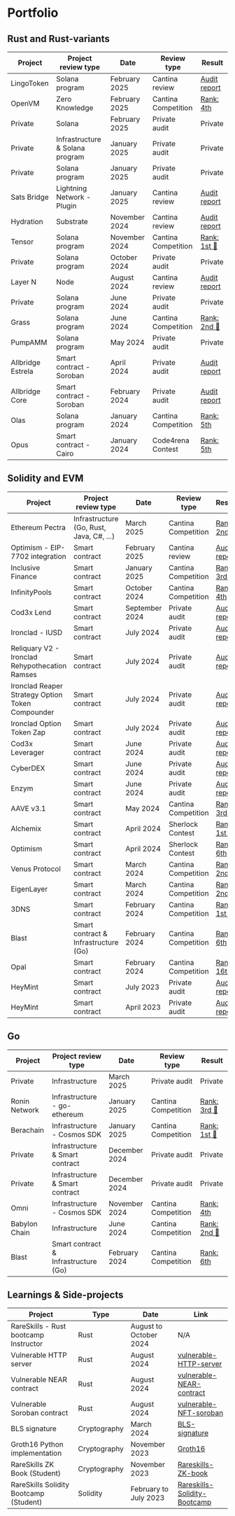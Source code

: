 # Portfolio

## Rust and Rust-variants

| Project              | Project review type             | Date              | Review type         | Result          |
|----------------------|---------------------------------|-------------------|---------------------|-----------------|
| LingoToken           | Solana program                  | February 2025     | Cantina review      | [Audit report](https://cantina.xyz/portfolio/7500c72a-c214-4aef-aff6-04a6fd337cab) |
| OpenVM               | Zero Knowledge                  | February 2025     | Cantina Competition | [Rank: 4th](https://cantina.xyz/competitions/c486d600-bed0-4fc6-aed1-de759fd29fa2/leaderboard) |
| Private              | Solana                          | February 2025     | Private audit       | Private              |
| Private              | Infrastructure & Solana program | January 2025      | Private audit       | Private              |
| Private              | Solana program                  | January 2025      | Private audit       | Private              |
| Sats Bridge          | Lightning Network - Plugin      | January 2025      | Cantina review      | [Audit report](https://cantina.xyz/portfolio/0612bc9f-a542-415f-98eb-fd3811d0fe4f) |
| Hydration            | Substrate                       | November 2024     | Cantina review      | [Audit report](https://cantina.xyz/portfolio/adec8035-769e-4a5b-a092-1159b4fd75eb) |
| Tensor               | Solana program                  | November 2024     | Cantina Competition | [Rank: 1st 🥇](https://cantina.xyz/competitions/21787352-de2c-4a77-af09-cc0a250d1f04/leaderboard) |
| Private              | Solana program                  | October 2024      | Private audit       | Private         |
| Layer N              | Node                            | August 2024       | Cantina review      | [Audit report](https://cantina.xyz/portfolio/6e130af9-2dbf-41f3-8cd7-df28be1006f2) |
| Private              | Solana program                  | June 2024         | Private audit       | Private         |
| Grass                | Solana program                  | June 2024         | Cantina Competition | [Rank: 2nd 🥈](https://cantina.xyz/leaderboard/3211ee0d-133f-43a0-837e-8dc1ecfaa424) |
| PumpAMM              | Solana program                  | May 2024          | Private audit       |  Private        |
| Allbridge Estrela    | Smart contract - Soroban        | April 2024        | Private audit       | [Audit report](https://allbridge.io/assets/docs/reports/24-03-1573-REP-Allbridge-Estrela-Review-V1.1.pdf) |
| Allbridge Core       | Smart contract - Soroban        | February 2024     | Private audit       | [Audit report](https://allbridge.io/assets/docs/reports/24-01-1500-REP-Allbridge%20Soroban%20Bridge-v1.2.pdf) |
| Olas                 | Solana program                  | January 2024      | Cantina Competition | [Rank: 5th](https://twitter.com/cantinaxyz/status/1769846698514231628) |
| Opus                 | Smart contract - Cairo          | January 2024      | Code4rena Contest   | [Rank: 5th](https://code4rena.com/audits/2024-01-opus) |

## Solidity and EVM

| Project              | Project review type | Date              | Review type         | Result                                                                    |
|----------------------|---------------------|-------------------|---------------------|---------------------------------------------------------------------------|
| Ethereum Pectra      | Infrastructure (Go, Rust, Java, C#, ...) | March 2025        | Cantina Competition | [Rand: 2nd](https://cantina.xyz/competitions/pectra/leaderboard)        |
| Optimism - EIP-7702 integration | Smart contract      | February 2025     | Cantina review      | [Audit report](https://cantina.xyz/portfolio/0cfa9684-6bf5-4191-a25e-29af19d67185) |
| Inclusive Finance    | Smart contract      | January 2025     | Cantina Competition | [Rank: 3rd 🥉](https://cantina.xyz/competitions/3eff5a8f-b73a-4cfe-8c54-546b475548f0/leaderboard) |
| InfinityPools        | Smart contract      | October 2024 | Cantina Competition | [Rank: 4th](https://cantina.xyz/competitions/5617fffa-4b67-42a7-a9f5-dad93627faa3/leaderboard) |
| Cod3x Lend           | Smart contract      | September 2024   | Private audit       | [Audit report](./reports/Cod3x-Lend_Zigtur_Audit_V1.2.pdf) |
| Ironclad - IUSD      | Smart contract      | July 2024         | Private audit       | [Audit report](./reports/ByteMasons-iUSD_Zigtur_Audit_V1.1.pdf)        |
| Reliquary V2 - Ironclad Rehypothecation Ramses| Smart contract | July 2024| Private audit | [Audit report](./reports/ByteMasons-ReliquaryV2_Zigtur_Audit_V1.1.pdf)|
| Ironclad Reaper Strategy Option Token Compounder| Smart contract| July 2024| Private audit| [Audit report](./reports/ByteMasons-OptionsCompounder_Zigtur_Audit_V1.1.pdf) |
| Ironclad Option Token Zap| Smart contract  | July 2024         | Private audit       | [Audit report](./reports/ByteMasons-oTokenZAP_Zigtur_Audit_V1.2.pdf)      |
| Cod3x Leverager      | Smart contract      | June 2024         | Private audit       | [Audit report](./reports/Granary-Leverager_Zigtur_Audit_V1.1.pdf)         |
| CyberDEX             | Smart contract      | June 2024         | Private audit       | [Audit report](./reports/CyberDEX-PublicSale-Audit_V1.1.pdf)              |
| Enzym                | Smart contract      | June 2024         | Private audit       | [Audit report](./reports/Enzym-Vesting-Audit_V1.2.pdf)              |
| AAVE v3.1            | Smart contract      | May 2024          | Cantina Competition | [Rank: 3rd 🥉](https://twitter.com/cantinaxyz/status/1798461307257253910) |
| Alchemix             | Smart contract      | April 2024        | Sherlock Contest    | [Rank: 1st 🥇](https://twitter.com/sherlockdefi/status/1791075521968681093) |
| Optimism             | Smart contract      | April 2024        | Sherlock Contest    | [Rank: 6th ](https://twitter.com/sherlockdefi/status/1790839827635511674) |
| Venus Protocol       | Smart contract      | March 2024        | Cantina Competition | [Rank: 2nd 🥈](https://twitter.com/cantinaxyz/status/1786513787098468399) |
| EigenLayer           | Smart contract      | March 2024        | Cantina Competition | [Rank: 2nd 🥈](https://twitter.com/cantinaxyz/status/1779959887444820174)|
| 3DNS                 | Smart contract      | February 2024     | Cantina Competition | [Rank: 1st 🥇](https://twitter.com/cantinaxyz/status/1783920660357497035) |
| Blast                | Smart contract & Infrastructure (Go) | February 2024 | Cantina Competition  | [Rank: 6th](https://cantina.xyz/leaderboard/c90131b4-5c7c-4ebc-a1f3-8002d219bfe0) |
| Opal                 | Smart contract      | February 2024     | Cantina Competition | [Rank: 16th](https://twitter.com/cantinaxyz/status/1778504096326017172) |
|  HeyMint             | Smart contract      | July 2023         | Private audit       | [Audit report](https://github.com/zigtur/HeyMint-audit/tree/master/ERC1155)  |
|  HeyMint             | Smart contract      | April 2023        | Private audit       | [Audit report](https://github.com/zigtur/HeyMint-audit/tree/master/ERC721)  |

## Go

| Project              | Project review type | Date              | Review type         | Result                                                                    |
|----------------------|---------------------|-------------------|---------------------|---------------------------------------------------------------------------|
| Private              | Infrastructure                          | March 2025          | Private audit        | Private             |
| Ronin Network        | Infrastructure - go-ethereum            | January 2025        | Cantina Competition  | [Rank: 3rd 🥉](https://x.com/cantinaxyz/status/1900168513022812443) |
| Berachain            | Infrastructure - Cosmos SDK             | January 2025        | Cantina Competition  | [Rank: 1st 🥇](https://x.com/cantinaxyz/status/1890090708364849172) |
| Private              | Infrastructure & Smart contract         | December 2024       | Private audit        | Private             |
| Private              | Infrastructure & Smart contract         | December 2024       | Private audit        | Private             |
| Omni                 | Infrastructure - Cosmos SDK             | November 2024       | Cantina Competition  | [Rank: 4th](https://cantina.xyz/competitions/d139882b-2d3a-49ac-9849-9dccef584090/leaderboard) |
| Babylon Chain        | Infrastructure                          | June 2024           | Cantina Competition  | [Rank: 2nd 🥈](https://cantina.xyz/leaderboard/b7c7def5-1033-4a4c-809d-08e507fb3583) |
| Blast                | Smart contract & Infrastructure (Go)    | February 2024       | Cantina Competition  | [Rank: 6th](https://cantina.xyz/leaderboard/c90131b4-5c7c-4ebc-a1f3-8002d219bfe0) |



## Learnings & Side-projects

| Project                             | Type         | Date                    | Link                                    |
|-------------------------------------|--------------|-------------------------|-----------------------------------------|
| RareSkills - Rust bootcamp Instructor | Rust       | August to October 2024  | N/A |
| Vulnerable HTTP server              | Rust         | August 2024             | [vulnerable-HTTP-server](https://github.com/zigtur/vulnerable-HTTP-server) |
| Vulnerable NEAR contract            | Rust         | August 2024             | [vulnerable-NEAR-contract](https://github.com/zigtur/vulnerable-NEAR-contract) |
| Vulnerable Soroban contract         | Rust         | August 2024             | [vulnerable-NFT-soroban](https://github.com/zigtur/vulnerable-NFT-soroban) |
| BLS signature                       | Cryptography | March 2024              | [BLS-signature](https://github.com/zigtur/BLS-signature) |
| Groth16 Python implementation       | Cryptography | November 2023           | [Groth16](https://github.com/zigtur/Groth16)|
| RareSkills ZK Book (Student)        | Cryptography | November 2023           | [Rareskills-ZK-book](https://github.com/zigtur/Rareskills-ZK-book)  |
| RareSkills Solidity Bootcamp (Student)  | Solidity     | February to July 2023   | [Rareskills-Solidity-Bootcamp](https://github.com/zigtur/Rareskills-Solidity-Bootcamp) |

